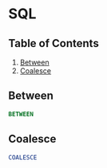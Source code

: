 # SQL

## Table of Contents
1. [Between](#between)
2. [Coalesce](#coalesce)

## Between
```sql
BETWEEN
```

## Coalesce
```sql
COALESCE
```
